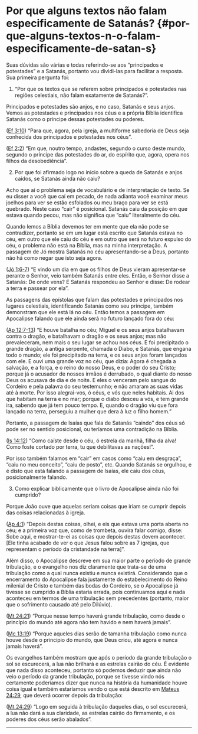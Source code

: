 # Por que alguns textos não falam especificamente de Satanás? {#por-que-alguns-textos-n-o-falam-especificamente-de-satan-s}

Suas dúvidas são várias e todas referindo-se aos “principados e potestades” e a Satanás, portanto vou dividi-las para facilitar a resposta. Sua primeira pergunta foi:

1) “Por que os textos que se referem sobre principados e potestades nas regiões celestiais, não falam exatamente de Satanás?”.

Principados e potestades são anjos, e no caso, Satanás e seus anjos. Vemos as potestades e principados nos céus e a própria Bíblia identifica Satanás como o príncipe dessas potestades ou poderes.

([Ef 3:10](http://bibliaonline.com.br/acf/ef/3/10)) “Para que, agora, pela igreja, a multiforme sabedoria de Deus seja conhecida dos principados e potestades nos céus”.

([Ef 2:2](http://bibliaonline.com.br/acf/ef/2/2)) “Em que, noutro tempo, andastes, segundo o curso deste mundo, segundo o príncipe das potestades do ar, do espírito que, agora, opera nos filhos da desobediência”.

2) Por que foi afirmado logo no inicio sobre a queda de Satanás e anjos caídos, se Satanás ainda não caiu?

Acho que aí o problema seja de vocabulário e de interpretação de texto. Se eu disser a você que caí em pecado, de nada adianta você examinar meus joelhos para ver se estão esfolados ou meu braço para ver se está quebrado. Neste caso “cair” é posicional. Satanás caiu da posição em que estava quando pecou, mas não significa que “caiu” literalmente do céu.

Quando lemos a Bíblia devemos ter em mente que ela não pode se contradizer, portanto se em um lugar está escrito que Satanás estava no céu, em outro que ele caiu do céu e em outro que será no futuro expulso do céu, o problema não está na Bíblia, mas na minha interpretação. A passagem de Jó mostra Satanás no céu apresentando-se a Deus, portanto não há como negar que isto seja agora.

([Jó 1:6-7](http://bibliaonline.com.br/acf/jó/1/6-7)) “E vindo um dia em que os filhos de Deus vieram apresentar-se perante o Senhor, veio também Satanás entre eles. Então, o Senhor disse a Satanás: De onde vens? E Satanás respondeu ao Senhor e disse: De rodear a terra e passear por ela”.

As passagens das epístolas que falam das potestades e principados nos lugares celestiais, identificando Satanás como seu príncipe, também demonstram que ele está lá no céu. Então temos a passagem em Apocalipse falando que ele ainda será no futuro lançado fora do céu:

([Ap 12:7-13](http://bibliaonline.com.br/acf/ap/12/7-13)) “E houve batalha no céu; Miguel e os seus anjos batalhavam contra o dragão, e batalhavam o dragão e os seus anjos; mas não prevaleceram, nem mais o seu lugar se achou nos céus. E foi precipitado o grande dragão, a antiga serpente, chamada o Diabo, e Satanás, que engana todo o mundo; ele foi precipitado na terra, e os seus anjos foram lançados com ele. E ouvi uma grande voz no céu, que dizia: Agora é chegada a salvação, e a força, e o reino do nosso Deus, e o poder do seu Cristo; porque já o acusador de nossos irmãos é derrubado, o qual diante do nosso Deus os acusava de dia e de noite. E eles o venceram pelo sangue do Cordeiro e pela palavra do seu testemunho; e não amaram as suas vidas até à morte. Por isso alegrai-vos, ó céus, e vós que neles habitais. Ai dos que habitam na terra e no mar; porque o diabo desceu a vós, e tem grande ira, sabendo que já tem pouco tempo. E, quando o dragão viu que fora lançado na terra, perseguiu a mulher que dera à luz o filho homem.”

Portanto, a passagem de Isaías que fala de Satanás “caindo” dos céus só pode ser no sentido posicional, ou teríamos uma contradição na Bíblia.

([Is 14:12](http://bibliaonline.com.br/acf/is/14/12)) “Como caíste desde o céu, ó estrela da manhã, filha da alva! Como foste cortado por terra, tu que debilitavas as nações!”.

Por isso também falamos em “cair” em casos como “caiu em desgraça”, “caiu no meu conceito”, “caiu de posto”, etc. Quando Satanás se orgulhou, e é disto que está falando a passagem de Isaías, ele caiu dos céus, posicionalmente falando.

3) Como explicar biblicamente que o livro de Apocalipse ainda não foi cumprido?

Porque João ouve que aquelas seriam coisas que iriam se cumprir depois das coisas relacionadas à igreja.

([Ap 4:1](http://bibliaonline.com.br/acf/ap/4/1)) “Depois destas coisas, olhei, e eis que estava uma porta aberta no céu; e a primeira voz que, como de trombeta, ouvira falar comigo, disse: Sobe aqui, e mostrar-te-ei as coisas que depois destas devem acontecer. [Ele tinha acabado de ver o que Jesus falou sobre as 7 igrejas, que representam o período da cristandade na terra]”.

Além disso, o Apocalipse descreve em sua maior parte o período de grande tribulação, e o evangelho nos diz claramente que trata-se de uma tribulação como a qual nunca existiu e nunca existirá. Considerando que o encerramento do Apocalipse fala justamente do estabelecimento do Reino milenial de Cristo e também das bodas do Cordeiro, se o Apocalipse já tivesse se cumprido a Bíblia estaria errada, pois continuamos aqui e nada aconteceu em termos de uma tribulação sem precedentes (portanto, maior que o sofrimento causado até pelo Dilúvio).

([Mt 24:21](http://bibliaonline.com.br/acf/mt/24/21)) “Porque nesse tempo haverá grande tribulação, como desde o princípio do mundo até agora não tem havido e nem haverá jamais”.

([Mc 13:19](http://bibliaonline.com.br/acf/mc/13/19)) “Porque aqueles dias serão de tamanha tribulação como nunca houve desde o princípio do mundo, que Deus criou, até agora e nunca jamais haverá”.

Os evangelhos também mostram que após o período da grande tribulação o sol se escurecerá, a lua não brilhará e as estrelas cairão do céu. É evidente que nada disso aconteceu, portanto só podemos deduzir que ainda não veio o período da grande tribulação, porque se tivesse vindo nós certamente poderíamos dizer que nunca na história da humanidade houve coisa igual e também estaríamos vendo o que está descrito em [Mateus 24:29](http://bibliaonline.com.br/acf/mt/24/29), que deverá ocorrer depois da tribulação:

([Mt 24:29](http://bibliaonline.com.br/acf/mt/24/29)) “Logo em seguida à tribulação daqueles dias, o sol escurecerá, a lua não dará a sua claridade, as estrelas cairão do firmamento, e os poderes dos céus serão abalados”.

*****